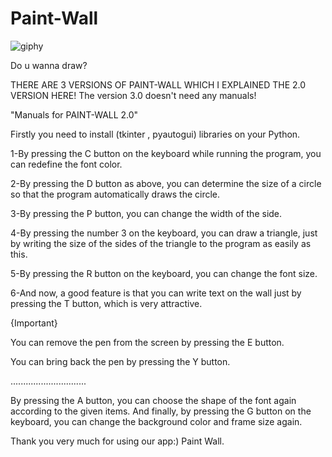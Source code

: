 # Paint-Wall

![giphy](https://user-images.githubusercontent.com/72028549/219853798-ce203700-8bbb-4cfd-8f71-4f289eb9cecc.gif)

Do u wanna draw?

THERE ARE 3 VERSIONS OF PAINT-WALL WHICH I EXPLAINED THE 2.0 VERSION HERE!
The version 3.0 doesn't need any manuals!

"Manuals for PAINT-WALL 2.0"

Firstly you need to install (tkinter , pyautogui) libraries on your Python.

1-By pressing the C button on the keyboard while running the program, 
you can redefine the font color.

2-By pressing the D button as above, 
you can determine the size of a circle so that the program automatically draws the circle.

3-By pressing the P button, 
you can change the width of the side.

4-By pressing the number 3 on the keyboard, 
you can draw a triangle, just by writing the size of the sides of the triangle to the program as easily as this.

5-By pressing the R button on the keyboard, 
you can change the font size.

6-And now, 
a good feature is that you can write text on the wall just by pressing the T button, which is very attractive.


{Important}


You can remove the pen from the screen by pressing the E button.

You can bring back the pen by pressing the Y button.

..............................

By pressing the A button, you can choose the shape of the font again according to the given items. 
And finally, by pressing the G button on the keyboard, you can change the background color and frame size again.

Thank you very much for using our app:)
Paint Wall.

